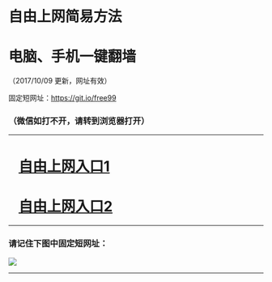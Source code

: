 ﻿# 自由上网简易方法

# 电脑、手机一键翻墙

（2017/10/09 更新，网址有效）

固定短网址：https://git.io/free99

### （微信如打不开，请转到浏览器打开）


***





# &nbsp;&nbsp; <a href="http://ft1911119555.fwq-tz-1001.info/fwqtz01.html?t=10090015025 " target="_blank">自由上网入口1</a>
# &nbsp;&nbsp; <a href="http://ft1386721749.fwq-tz-1002.info/fwqtz02.html?t=100900114650 " target="_blank">自由上网入口2</a>
***

### 请记住下图中固定短网址：

<img src="https://s3-us-west-2.amazonaws.com/fwq-1001/yjfq-20170905okok.png" /> 


***


